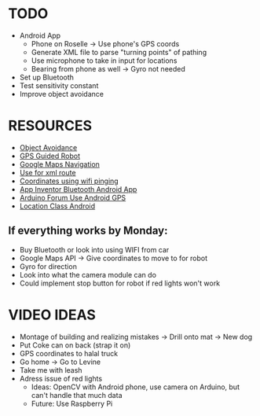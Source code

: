 # TODO
- Android App
    - Phone on Roselle -> Use phone's GPS coords
    - Generate XML file to parse "turning points" of pathing
    - Use microphone to take in input for locations
    - Bearing from phone as well -> Gyro not needed
- Set up Bluetooth
- Test sensitivity constant
- Improve object avoidance

# RESOURCES
- [Object Avoidance](https://www.youtube.com/watch?v=KO1CaPIjt8M)
- [GPS Guided Robot](https://www.instructables.com/How-to-Build-a-GPS-Guided-Robot/)
- [Google Maps Navigation](https://forum.arduino.cc/t/convert-google-navigation-signal-into-a-arduino-control-signal/389816)
- [Use for xml route](https://kurviger.de/)
- [Coordinates using wifi pinging](https://www.arduino.cc/reference/en/libraries/wifilocation/)
- [App Inventor Bluetooth Android App](https://coldstreams.com/appinventor/2015/01/23/part-1-basic-bluetooth-communications-using-app-inventor/)
- [Arduino Forum Use Android GPS](https://forum.arduino.cc/t/connect-phone-to-arduino-and-have-the-phone-send-its-gps-location-to-the-arduino/428898/4)
- [Location Class Android](https://developer.android.com/reference/android/location/Location)

## If everything works by Monday:
- Buy Bluetooth or look into using WIFI from car 
- Google Maps API -> Give coordinates to move to for robot
- Gyro for direction
- Look into what the camera module can do
- Could implement stop button for robot if red lights won't work

# VIDEO IDEAS
- Montage of building and realizing mistakes -> Drill onto mat -> New dog
- Put Coke can on back (strap it on)
- GPS coordinates to halal truck
- Go home -> Go to Levine
- Take me with leash
- Adress issue of red lights
    - Ideas: OpenCV with Android phone, use camera on Arduino, but can't handle that much data
    - Future: Use Raspberry Pi
